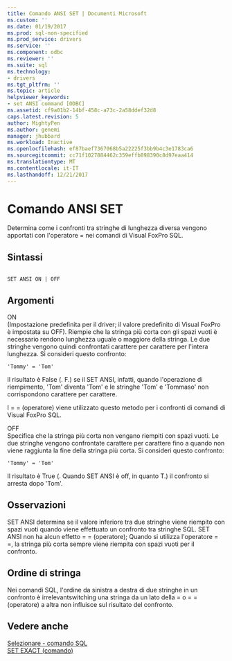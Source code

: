 ```yaml
---
title: Comando ANSI SET | Documenti Microsoft
ms.custom: ''
ms.date: 01/19/2017
ms.prod: sql-non-specified
ms.prod_service: drivers
ms.service: ''
ms.component: odbc
ms.reviewer: ''
ms.suite: sql
ms.technology:
- drivers
ms.tgt_pltfrm: ''
ms.topic: article
helpviewer_keywords:
- set ANSI command [ODBC]
ms.assetid: cf9a01b2-14bf-458c-a73c-2a58ddef32d8
caps.latest.revision: 5
author: MightyPen
ms.author: genemi
manager: jhubbard
ms.workload: Inactive
ms.openlocfilehash: ef87baef7367068b5a22225f3bb9b4c3e1783ca6
ms.sourcegitcommit: cc71f1027884462c359effb898390c8d97eaa414
ms.translationtype: MT
ms.contentlocale: it-IT
ms.lasthandoff: 12/21/2017
---
```

# <a name="set-ansi-command"></a>Comando ANSI SET
Determina come i confronti tra stringhe di lunghezza diversa vengono apportati con l'operatore = nei comandi di Visual FoxPro SQL.  
  
## <a name="syntax"></a>Sintassi  
  
```  
  
SET ANSI ON | OFF  
```  
  
## <a name="arguments"></a>Argomenti  
 ON  
 (Impostazione predefinita per il driver; il valore predefinito di Visual FoxPro è impostata su OFF). Riempie che la stringa più corta con gli spazi vuoti è necessario rendono lunghezza uguale o maggiore della stringa. Le due stringhe vengono quindi confrontati carattere per carattere per l'intera lunghezza. Si consideri questo confronto:  
  
```  
'Tommy' = 'Tom'  
```  
  
 Il risultato è False (. F.) se il SET ANSI, infatti, quando l'operazione di riempimento, 'Tom' diventa 'Tom' e le stringhe 'Tom' e 'Tommaso' non corrispondono carattere per carattere.  
  
 I = = (operatore) viene utilizzato questo metodo per i confronti di comandi di Visual FoxPro SQL.  
  
 OFF  
 Specifica che la stringa più corta non vengano riempiti con spazi vuoti. Le due stringhe vengono confrontate carattere per carattere fino a quando non viene raggiunta la fine della stringa più corta. Si consideri questo confronto:  
  
```  
'Tommy' = 'Tom'  
```  
  
 Il risultato è True (. Quando SET ANSI è off, in quanto T.) il confronto si arresta dopo 'Tom'.  
  
## <a name="remarks"></a>Osservazioni  
 SET ANSI determina se il valore inferiore tra due stringhe viene riempito con spazi vuoti quando viene effettuato un confronto tra stringhe SQL. SET ANSI non ha alcun effetto = = (operatore); Quando si utilizza l'operatore = =, la stringa più corta sempre viene riempita con spazi vuoti per il confronto.  
  
## <a name="string-order"></a>Ordine di stringa  
 Nei comandi SQL, l'ordine da sinistra a destra di due stringhe in un confronto è irrelevantswitching una stringa da un lato della = o = = (operatore) a altra non influisce sul risultato del confronto.  
  
## <a name="see-also"></a>Vedere anche  
 [Selezionare - comando SQL](../../odbc/microsoft/select-sql-command.md)   
 [SET EXACT (comando)](../../odbc/microsoft/set-exact-command.md)
